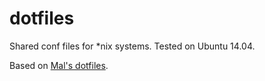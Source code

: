 dotfiles
========

Shared conf files for *nix systems. Tested on Ubuntu 14.04.

Based on [Mal's dotfiles](https://github.com/mal/dotfiles/).
